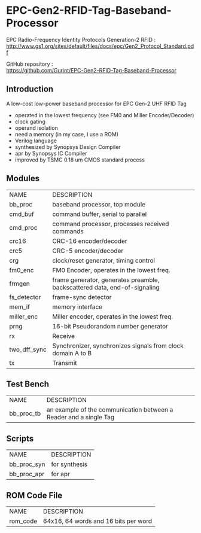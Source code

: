 # EPC-Gen2-RFID-Tag-Baseband-Processor

EPC Radio-Frequency Identity Protocols Generation-2 RFID :  
http://www.gs1.org/sites/default/files/docs/epc/Gen2_Protocol_Standard.pdf

GitHub repository :  
https://github.com/Gurint/EPC-Gen2-RFID-Tag-Baseband-Processor


## Introduction
A low-cost low-power baseband processor for EPC Gen-2 UHF RFID Tag
- operated in the lowest frequency (see FM0 and Miller Encoder/Decoder)
- clock gating
- operand isolation
- need a memory (in my case, I use a ROM)
- Verilog language
- synthesized by Synopsys Design Compiler 
- apr by Synopsys IC Compiler
- improved by TSMC 0.18 um CMOS standard process


## Modules  
<table>
  <tr>
    <td>NAME</td> <td>DESCRIPTION</td>
  </tr>
  <tr>
    <td>bb_proc</td> <td>baseband processor, top module</td>
  </tr>
  <tr>
    <td>cmd_buf</td> <td>command buffer, serial to parallel</td>
  </tr>
  <tr>
    <td>cmd_proc</td> <td>command processor, processes received commands</td>
  </tr>
  <tr>
    <td>crc16</td> <td>CRC-16 encoder/decoder</td>
  </tr>
  <tr>
    <td>crc5</td> <td>CRC-5 encoder/decoder</td>
  </tr>
  <tr>
    <td>crg</td> <td>clock/reset generator, timing control</td>
  </tr>
  <tr>
    <td>fm0_enc</td> <td>FM0 Encoder, operates in the lowest freq.</td>
  </tr>
  <tr>
    <td>frmgen</td> <td>frame generator, generates preamble, backscattered data, end-of-signaling</td>
  </tr>
  <tr>
    <td>fs_detector</td> <td>frame-sync detector</td>
  </tr>
  <tr>
    <td>mem_if</td> <td>memory interface</td>
  </tr>
  <tr>
    <td>miller_enc</td> <td>Miller encoder, operates in the lowest freq.</td>
  </tr>
  <tr>
    <td>prng</td> <td>16-bit Pseudorandom number generator</td>
  </tr>
  <tr>
    <td>rx</td> <td>Receive</td>
  </tr>
  <tr>
    <td>two_dff_sync</td> <td>Synchronizer, synchronizes signals from clock domain A to B</td>
  </tr>
  <tr>
    <td>tx</td> <td>Transmit</td>
  </tr>
</table>


## Test Bench
<table>
  <tr>
    <td>NAME</td> <td>DESCRIPTION</td> 
  </tr>
  <tr>
    <td>bb_proc_tb</td> <td>an example of the communication between a Reader and a single Tag</td>
  </tr>
</table>


## Scripts
<table>
  <tr>
    <td>NAME</td> <td>DESCRIPTION</td>
  </tr>
  <tr>
    <td>bb_proc_syn</td> <td>for synthesis</td>
  </tr>
  <tr>
    <td>bb_proc_apr</td> <td>for apr</td>
  </tr>
</table>


## ROM Code File
<table>
  <tr>
    <td>NAME</td> <td>DESCRIPTION</td>
  </tr>
  <tr>
    <td>rom_code</td> <td>64x16, 64 words and 16 bits per word</td>
  </tr>
</table>
